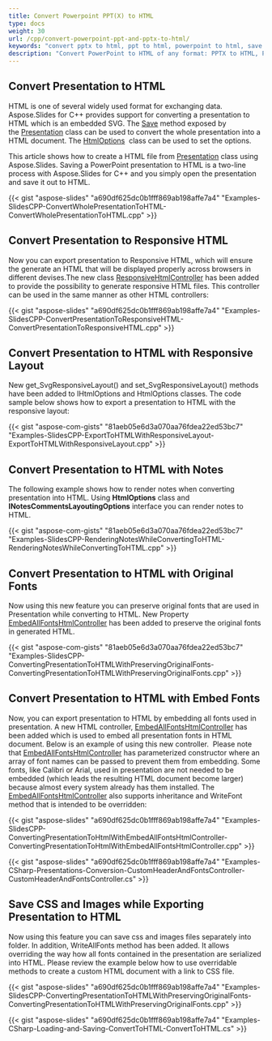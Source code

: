 ```yaml
---
title: Convert Powerpoint PPT(X) to HTML
type: docs
weight: 30
url: /cpp/convert-powerpoint-ppt-and-pptx-to-html/
keywords: "convert pptx to html, ppt to html, powerpoint to html, save pptx as html"
description: "Convert PowerPoint to HTML of any format: PPTX to HTML, PPT to HTML. Save PPTX to HTML and use PowerPoint HTML export."
---
```



## **Convert Presentation to HTML**
HTML is one of several widely used format for exchanging data. Aspose.Slides for C++ provides support 
for converting a presentation to HTML which is an embedded SVG. 
The [Save](https://apireference.aspose.com/cpp/slides/class/aspose.slides.presentation/#a18df81989014383671668617295f4297) method 
exposed by the [Presentation](https://apireference.aspose.com/cpp/slides/class/aspose.slides.presentation/) class can be used to convert 
the whole presentation into a HTML document. The [HtmlOptions](https://apireference.aspose.com/cpp/slides/class/aspose.slides.export.html_options/) 
class can be used to set the options.

This article shows how to create a HTML file from [Presentation](https://apireference.aspose.com/cpp/slides/class/aspose.slides.presentation/) class using Aspose.Slides. Saving a PowerPoint presentation to HTML is a two-line process with Aspose.Slides for C++ and you simply open the presentation and save it out to HTML.

{{< gist "aspose-slides" "a690df625dc0b1fff869ab198affe7a4" "Examples-SlidesCPP-ConvertWholePresentationToHTML-ConvertWholePresentationToHTML.cpp" >}}


## **Convert Presentation to Responsive HTML**
Now you can export presentation to Responsive HTML, which will ensure the generate an HTML that will be displayed properly across browsers in different devises.The new class [ResponsiveHtmlController](https://apireference.aspose.com/cpp/slides/class/aspose.slides.export.responsive_html_controller/) has been added to provide the possibility to generate responsive HTML files. This controller can be used in the same manner as other HTML controllers:

{{< gist "aspose-slides" "a690df625dc0b1fff869ab198affe7a4" "Examples-SlidesCPP-ConvertPresentationToResponsiveHTML-ConvertPresentationToResponsiveHTML.cpp" >}}

## **Convert Presentation to HTML with Responsive Layout**
New get_SvgResponsiveLayout() and set_SvgResponsiveLayout() methods have been added to IHtmlOptions and HtmlOptions classes. The code sample below shows how to export a presentation to HTML with the responsive layout:

{{< gist "aspose-com-gists" "81aeb05e6d3a070aa76fdea22ed53bc7" "Examples-SlidesCPP-ExportToHTMLWithResponsiveLayout-ExportToHTMLWithResponsiveLayout.cpp" >}}


## **Convert Presentation to HTML with Notes**
The following example shows how to render notes when converting presentation into HTML. Using **HtmlOptions** class and **INotesCommentsLayoutingOptions** interface you can render notes to HTML. 

{{< gist "aspose-com-gists" "81aeb05e6d3a070aa76fdea22ed53bc7" "Examples-SlidesCPP-RenderingNotesWhileConvertingToHTML-RenderingNotesWhileConvertingToHTML.cpp" >}}

## **Convert Presentation to HTML with Original Fonts**
Now using this new feature you can preserve original fonts that are used in Presentation while converting to HTML. New Property [EmbedAllFontsHtmlController](https://apireference.aspose.com/cpp/slides/class/aspose.slides.export.embed_all_fonts_html_controller/) has been added to preserve the original fonts in generated HTML.

{{< gist "aspose-com-gists" "81aeb05e6d3a070aa76fdea22ed53bc7" "Examples-SlidesCPP-ConvertingPresentationToHTMLWithPreservingOriginalFonts-ConvertingPresentationToHTMLWithPreservingOriginalFonts.cpp" >}}

## **Convert Presentation to HTML with Embed Fonts**
Now, you can export presentation to HTML by embedding all fonts used in presentation. A new HTML controller, [EmbedAllFontsHtmlController](https://apireference.aspose.com/cpp/slides/class/aspose.slides.export.embed_all_fonts_html_controller/) has been added which is used to embed all presentation fonts in HTML document. Below is an example of using this new controller.  Please note that [EmbedAllFontsHtmlController](https://apireference.aspose.com/cpp/slides/class/aspose.slides.export.embed_all_fonts_html_controller/) has parameterized constructor where an array of font names can be passed to prevent them from embedding. Some fonts, like Calibri or Arial, used in presentation are not needed to be embedded (which leads the resulting HTML document become larger) because almost every system already has them installed. The [EmbedAllFontsHtmlController](https://apireference.aspose.com/cpp/slides/class/aspose.slides.export.embed_all_fonts_html_controller/) also supports inheritance and WriteFont method that is intended to be overridden:

{{< gist "aspose-slides" "a690df625dc0b1fff869ab198affe7a4" "Examples-SlidesCPP-ConvertingPresentationToHtmlWithEmbedAllFontsHtmlController-ConvertingPresentationToHtmlWithEmbedAllFontsHtmlController.cpp" >}}

{{< gist "aspose-slides" "a690df625dc0b1fff869ab198affe7a4" "Examples-CSharp-Presentations-Conversion-CustomHeaderAndFontsController-CustomHeaderAndFontsController.cs" >}}

## **Save CSS and Images while Exporting Presentation to HTML**
Now using this feature you can save css and images files separately into folder. In addition, WriteAllFonts method has been added. It allows overriding the way how all fonts contained in the presentation are serialized into HTML. Please review the example below how to use overridable methods to create a custom HTML document with a link to CSS file.

{{< gist "aspose-slides" "a690df625dc0b1fff869ab198affe7a4" "Examples-SlidesCPP-ConvertingPresentationToHTMLWithPreservingOriginalFonts-ConvertingPresentationToHTMLWithPreservingOriginalFonts.cpp" >}}

{{< gist "aspose-slides" "a690df625dc0b1fff869ab198affe7a4" "Examples-CSharp-Loading-and-Saving-ConvertToHTML-ConvertToHTML.cs" >}}


